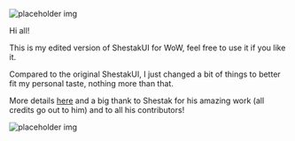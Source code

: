 ![placeholder img](http://i.imgur.com/AomUR.png "Logo")

Hi all!

This is my edited version of ShestakUI for WoW, feel free to use it if you like it.

Compared to the original ShestakUI, I just changed a bit of things to better fit my personal taste, nothing more than that.

More details [here](http://www.wowinterface.com/downloads/info21840-ShestakUI_OzEdit.html) and a big thank to Shestak for his amazing work (all credits go out to him) and to all his contributors!

![placeholder img](http://i.imgur.com/OhjuO.jpg "ShestakUI_OzEdit")